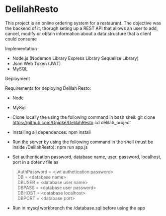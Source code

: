 # DelilahResto
This project is an online ordering system for a restaurant. The objective was the backend of it, thorugh seting up a REST API that allows an user to add, cancel, modify or obtain information about a data structure that a client could consume

Implementation

- Node.js
    (Nodemon Library
    Express Library
    Sequelize Library)
- Json Web Token (JWT)
- MySQL



Deployment

Requirements for deploying Delilah Resto:

- Node
- MySql
- Clone locally the using the following command in bash shell: git clone https://github.com/Dpipke/DelilahResto
cd delilah_project

- Installing all dependences: npm install

- Run the server by using the following command in the shell (must be inside /DelilahResto): npm run app.js
- Set authentication password, database name, user, password, localhost, port in a dotenv file as

>AuthPassword = \<jwt authetication password>  
>DB = \<database name>  
>DBUSER = \<database user name>  
>DBPASS = \<database user password>  
>DBHOST = \<database localhost>  
>DBPORT = \<database port>  


- Run in mysql workbrench the /database.sql before using the app
